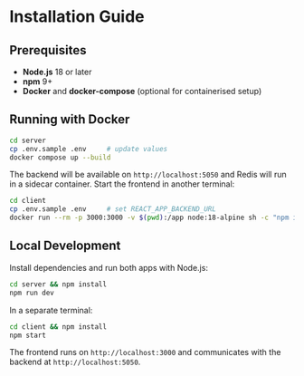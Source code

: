 # Installation Guide

## Prerequisites

- **Node.js** 18 or later
- **npm** 9+
- **Docker** and **docker-compose** (optional for containerised setup)

## Running with Docker

```bash
cd server
cp .env.sample .env     # update values
docker compose up --build
```

The backend will be available on `http://localhost:5050` and Redis will run in a sidecar container.
Start the frontend in another terminal:

```bash
cd client
cp .env.sample .env     # set REACT_APP_BACKEND_URL
docker run --rm -p 3000:3000 -v $(pwd):/app node:18-alpine sh -c "npm install && npm start"
```

## Local Development

Install dependencies and run both apps with Node.js:

```bash
cd server && npm install
npm run dev
```

In a separate terminal:

```bash
cd client && npm install
npm start
```

The frontend runs on `http://localhost:3000` and communicates with the backend at `http://localhost:5050`.
